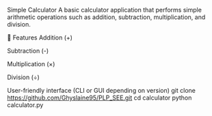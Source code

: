 Simple Calculator
A basic calculator application that performs simple arithmetic operations such as addition, subtraction, multiplication, and division.

🚀 Features
Addition (+)

Subtraction (-)

Multiplication (×)

Division (÷)

User-friendly interface (CLI or GUI depending on version)
git clone https://github.com/Ghyslaine95/PLP_SEE.git
cd calculator
python calculator.py

